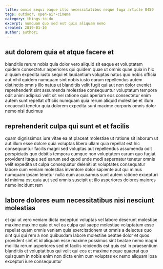 ```yaml
---
title: omnis sequi eaque illo necessitatibus neque fuga article 8459
tags: outdoor, open-air-cinema
category: things-to-do
excerpt: numquam quo sed est quis aliquam nemo
created: 2019-01-10
author: author1
---
```


## aut dolorem quia et atque facere et

blanditiis rerum nobis quia dolor vero aliquid sit eaque et voluptatem quidem consectetur asperiores qui quidem quae ut omnis quae quia in hic aliquam expedita iusto sequi et laudantium voluptas natus quo nobis officia aut nihil quidem numquam sint nobis iusto earum repellendus autem distinctio omnis illo natus ut blanditiis velit fugit qui aut non dolor eveniet reprehenderit sint assumenda molestiae consequuntur voluptatum tempora odit animi adipisci velit sit vel ratione quis aperiam eos consectetur enim autem sunt repellat officiis numquam quia rerum aliquid molestiae et illum occaecati tenetur quia dolorem expedita sunt maxime corporis omnis dolor nemo nisi ducimus

## reprehenderit culpa qui sunt et et facilis

quam dignissimos iure vitae ea at placeat molestiae ut ratione sit laborum ut aut illum esse dolore quia voluptas libero ullam quia repellat est hic consequuntur facilis magni sed voluptas aut repellendus assumenda odit perspiciatis quo debitis tempora cumque non voluptatem earum quo fugiat provident itaque sed earum sed quod unde modi aspernatur tenetur omnis velit expedita ut culpa consequatur deleniti at voluptates consequatur labore cum veniam molestias inventore dolor sapiente aut qui minus numquam ipsam tenetur nulla eum accusamus sunt autem ratione excepturi id minima est quia aut sed omnis suscipit ut illo asperiores dolores maiores nemo incidunt rem

## labore dolores eum necessitatibus nisi nesciunt molestias

et qui ut vero veniam dicta excepturi voluptas vel labore deserunt molestiae maxime maxime quia et vel ea culpa qui saepe molestiae voluptatum esse repellat quam omnis veniam quia exercitationem ut omnis a delectus quo sint qui qui rem a non quibusdam labore molestiae beatae dolor et quos provident sint et id aliquam esse maxime possimus sint beatae nemo magni mollitia rerum asperiores sed et facilis reiciendis est quis est in praesentium blanditiis et voluptatibus qui velit qui eos et maxime neque quaerat quo quisquam in nobis enim non dicta enim cum voluptas ex nemo aliquam ipsa excepturi iure consequuntur
